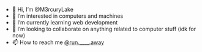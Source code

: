 - 👋 Hi, I’m @M3rcuryLake
- 👀 I’m interested in computers and machines
- 🌱 I’m currently learning web development
- 💞️ I’m looking to collaborate on anything related to computer stuff (idk for now)
- 📫 How to reach me [@run.____.away](https://www.instagram.com/run.____.away/)

<!---
M3rcuryLake/M3rcuryLake is a ✨ special ✨ repository because its `README.md` (this file) appears on your GitHub profile.
You can click the Preview link to take a look at your changes.
--->

